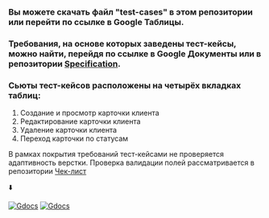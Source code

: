 ### Вы можете скачать файл "test-cases" в этом репозитории или перейти по ссылке в Google Таблицы. 
### Требования, на основе которых заведены тест-кейсы, можно найти, перейдя по ссылке в Google Документы или в репозитории [Specification](https://github.com/ConstantineQA/Specification). 
### Сьюты тест-кейсов расположены на четырёх вкладках таблиц:
1. Создание и просмотр карточки клиента
2. Редактирование карточки клиента
3. Удаление карточки клиента
4. Переход карточки по статусам

В рамках покрытия требований тест-кейсами не проверяется адаптивность верстки. Проверка валидации полей рассматривается в репозитории [Чек-лист](https://github.com/ConstantineQA/Checklist)

⬇️

[![Gdocs](https://img.shields.io/badge/-docs.google-00AC47?style=for-the-badge&logo=google&logoColor=060138)](https://docs.google.com/spreadsheets/d/19OwGtYJsJD41HcpEWVDdUZ2EOkEXf2ppQJeBo7iJViE/edit?usp=sharing)
[![Gdocs](https://img.shields.io/badge/-docs.google-4285F4?style=for-the-badge&logo=google&logoColor=060138)](https://docs.google.com/document/d/1GRhiU5nzUdQYSyjAtLDho3nXGXXCE-E7gNNsn_NGdjM/edit?usp=sharing)
